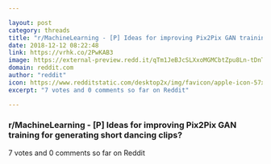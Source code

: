 ```yaml
---

layout: post
category: threads
title: "r/MachineLearning - [P] Ideas for improving Pix2Pix GAN training for generating short dancing clips?"
date: 2018-12-12 08:22:48
link: https://vrhk.co/2PwKAB3
image: https://external-preview.redd.it/qTm1JeBJcSLXxoMGMCbtZpu8Ln-tDnTHJ44XFSe5SR4.jpg?auto=webp&s=4200a260a1925349e602567678e42e9c480a2d74
domain: reddit.com
author: "reddit"
icon: https://www.redditstatic.com/desktop2x/img/favicon/apple-icon-57x57.png
excerpt: "7 votes and 0 comments so far on Reddit"

---
```


### r/MachineLearning - [P] Ideas for improving Pix2Pix GAN training for generating short dancing clips?

7 votes and 0 comments so far on Reddit